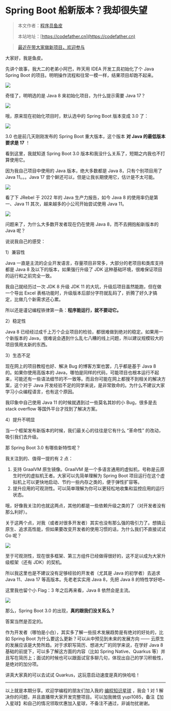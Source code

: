 # Spring Boot 船新版本？我却很失望

> 本文作者：[程序员鱼皮](https://yuyuanweb.feishu.cn/wiki/Abldw5WkjidySxkKxU2cQdAtnah)
>
> 本站地址：[https://codefather.cn](https://codefather.cn)

> [最近在带大家做新项目，欢迎参与](https://mp.weixin.qq.com/s?__biz=MzI1NDczNTAwMA==&mid=2247529515&idx=1&sn=eb5e2af507ce35e3c4159dad7e1424f1&chksm=e9c293dcdeb51acac148fd14c0677ab3c1076c47ab52a33ffe7d682a3e1d1d8f37c4d3c7d167&token=1411297570&lang=zh_CN&scene=21#wechat_redirect)

大家好，我是鱼皮。

先讲个故事，我大二的老弟小阿巴，昨天用 IDEA 开发工具初始化了个 Java Spring Boot 的项目。明明操作流程和往常一模一样，结果项目却跑不起来。

![](https://pic.yupi.icu/5563/202311091241331.png)

奇怪了，明明选的是 Java 8 来初始化项目，为什么提示需要 Java 17？

![](https://pic.yupi.icu/5563/202311091241353.png)

哦，原来现在初始化项目时，默认选中的 Spring Boot 版本变成 3.0 了：

![](https://pic.yupi.icu/5563/202311091241374.png)

3.0 也是前几天刚刚发布的 Spring Boot 重大版本，这个版本 **对 Java 的最低版本要求是 17** ！

看到这里，我就知道 Spring Boot 3.0 版本和我没什么关系了，短期之内我也不打算使用它。

因为我自己项目中使用的 Java 版本，绝大多数都是 Java 8，只有个别项目用了 Java 11。。。Java 17 尝个鲜还可以，但是让我长期使用它，估计是不太可能。

![](https://pic.yupi.icu/5563/202311091241356.jpeg)

看了下 JRebel 于 2022 年的 Java 生产力报告，如今 Java 8 的使用率仍是第一、Java 11 其次，越来越多的小公司开始尝试使用 Java 11。

![](https://pic.yupi.icu/5563/202311091241358.png)

问题来了，为什么大多数开发者现在仍在使用 Java 8，而不去拥抱船新版本的 Java 呢？

说说我自己的感受：

1）兼容性

Java 一直是主流的企业开发语言，存量项目非常多，大部分的老项目和类库支持都是 Java 8 及以下的版本，如果强行升级了 JDK 这种基础环境，很难保证项目的运行和之前完全一致。

我自己就经历过一次 JDK 8 升级 JDK 11 的大坑，升级后项目虽然能跑，但在做一个导出 Excel 表格功能时，升级版本后部分字符就乱码了，折腾了好久才搞定，比做几个新需求还心累。

所以还是谨记编程铁律第一条：**程序能运行，就不要动它。**

2）稳定性

Java 8 已经经过成千上万个企业项目的检验，都很难做到绝对的稳定。如果用一个新版本的 Java，很难说会遇到什么乱七八糟的线上问题，所以建议规模较大的项目慎用太新的东西。

3）生态不足

现在网上的项目教程也好、解决 Bug 的博客方案也罢，几乎都是基于 Java 8 的。如果你使用高版本的 Java，哪怕是同样的代码，可能项目也根本运行不起来，可能还有一些语法细节的不一致等。而且你可能在网上都搜不到相关的解决方案，这个对于 Java 开发经验不足的同学来说，是非常致命的。为什么不建议大家学习小众编程语言，也有这个原因。

我印象中自己使用 Java 11 的时候就遇到过一些莫名其妙的小 Bug，很多是去 stack overflow 等国外平台才找到了解决方案。

4）提升不明显

当一个框架发布新版本的时候，我们最关心的往往是它有什么 “革命性” 的改动，吸引我们去升级。

那 Spring Boot 3.0 有哪些新特性呢？

我关注到的、值得一提的有 2 点：

1. 支持 GraalVM 原生镜像。GraalVM 是一个多语言通用的虚拟机，号称是云原生时代的虚拟机王者。大家可以先简单理解为 Spring Boot 项目运行在这个虚拟机上可以更快地启动、节约一些内存之类的，便于弹性扩容等。
2. 提升应用的可观测性。可以简单理解为你可以更轻松地收集和监控应用的运行状态。

哦，好像我关注的也就这两点，其他的都是一些依赖升级之类的了（对开发者没有那么利好）。

关于这两个点，对我（或者对很多开发者）其实也没有那么强的吸引力了。想搞云原生、追求高性能，但如果要改变开发者的使用习惯的话，为什么我们不直接试试 Go 呢？

![](https://pic.yupi.icu/5563/202311091241371.png)

至于可观测性，现在很多框架、第三方组件已经做得很好的，这不足以成为大家升级框架（还有 JDK）的契机。

所以我这里也是不建议没有足够经验的开发者（尤其是 Java 的初学者）去追求 Java 11、Java 17 等高版本。先老老实实用 Java 8，先把 Java 8 的特性学好吧~

这里我也留个小 Flag：3 年之后再来看，Java 8 依然会是主流。

![](https://pic.yupi.icu/5563/202311091241849.png)

那么，Spring Boot 3.0 的出现，**真的跟我们没关系么？**

答案当然是否定的。

作为开发者（哪怕是小白），其实多了解一些技术发展趋势是有绝对的好处的，比如 Spring Boot 为什么要这么更新？可以从中预见到未来的发展方向 —— 云原生的发展应该是大势所趋。对于求职写简历、想进大厂的同学来说，在学好 Java 8 基础的前提下，可以多了解这方面的内容（比如 Spring Native、Quarkus 等）并且写在简历上；面试的时候也可以跟面试官多聊几句，体现出自己的学习积极性，是绝对的加分项。

讲真大家真的可以去试试 Quarkus，这玩意启动速度是真的快哈哈！



------


以上就是本期分享。欢迎学编程的朋友们加入我的 [编程知识星球](https://mp.weixin.qq.com/s?__biz=MzI1NDczNTAwMA==&mid=2247524980&idx=2&sn=9ddcdb6c52aa096ed4c5ad0ced946a7d&chksm=e9c28583deb50c95f3c2665713a8bbc372c68332b3bfb846cf4b23af3f1cc07164832a291335&token=689599617&lang=zh_CN&scene=21#wechat_redirect) ，我会 1 对 1 解决你的问题，并且直播带大家开发完整项目。可以加我微信 yupi1085，备注【加入星球】和自己的情况领取优惠加入星球，不备注不通过，非诚勿扰谢谢。